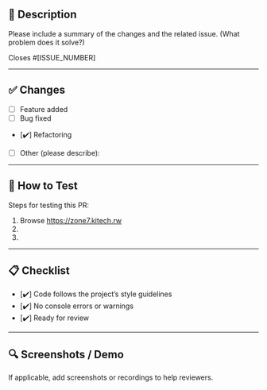 ## 📌 Description

Please include a summary of the changes and the related issue. (What problem does it solve?)

Closes #[ISSUE_NUMBER]

---

## ✅ Changes

- [ ] Feature added
- [ ] Bug fixed
- [✔️] Refactoring
- [ ] Other (please describe):

---

## 🧪 How to Test

Steps for testing this PR:

1. Browse https://zone7.kitech.rw
2.
3.

---

## 📋 Checklist

- [✔️] Code follows the project’s style guidelines
- [✔️] No console errors or warnings
- [✔️] Ready for review

---

## 🔍 Screenshots / Demo

If applicable, add screenshots or recordings to help reviewers.
